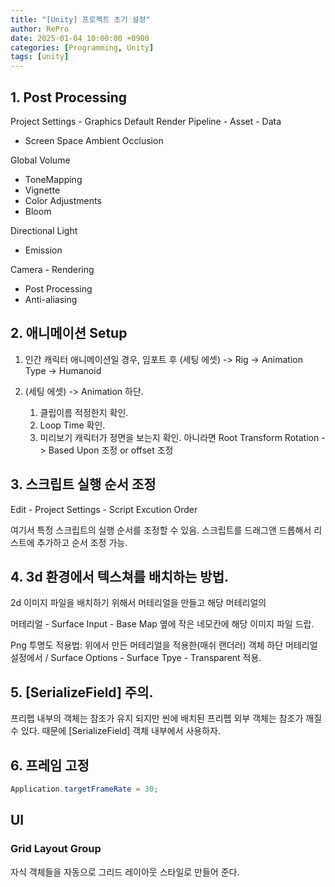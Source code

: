 ```yaml
---
title: "[Unity] 프로젝트 초기 설정"
author: RePro
date: 2025-01-04 10:00:00 +0900
categories: [Programming, Unity]
tags: [unity]
---
```


## 1. Post Processing

Project Settings - Graphics
Default Render Pipeline - Asset - Data
* Screen Space Ambient Occlusion


Global Volume
* ToneMapping
* Vignette
* Color Adjustments
* Bloom

Directional Light
* Emission

Camera - Rendering
* Post Processing
* Anti-aliasing


## 2. 애니메이션 Setup

1. 인간 캐릭터 애니메이션일 경우, 임포트 후 (세팅 에셋) -> Rig -> Animation Type -> Humanoid


2. (세팅 에셋) -> Animation 하단. 
   1. 클립이름 적정한지 확인. 
   2. Loop Time 확인. 
   3. 미리보기 캐릭터가 정면을 보는지 확인. 아니라면 Root Transform Rotation -> Based Upon 조정 or offset 조정


## 3. 스크립트 실행 순서 조정

Edit - Project Settings - Script Excution Order

여기서 특정 스크립트의 실행 순서를 조정할 수 있음.
스크립트를 드래그앤 드롭해서 리스트에 추가하고 순서 조정 가능.


## 4. 3d 환경에서 텍스쳐를 배치하는 방법.

2d 이미지 파일을 배치하기 위해서 머테리얼을 만들고 해당 머테리얼의

머테리얼 - Surface Input - Base Map 옆에 작은 네모칸에 해당 이미지 파일 드랍.

Png 투명도 적용법: 위에서 만든 머테리얼을 적용한(매쉬 랜더러) 객체 하단 머테리얼 설정에서 / Surface Options - Surface Tpye - Transparent 적용.


## 5. [SerializeField] 주의.
프리펩 내부의 객체는 참조가 유지 되지만 씬에 배치된 프리펩 외부 객체는 참조가 깨질 수 있다. 때문에 [SerializeField] 객체 내부에서 사용하자.


## 6. 프레임 고정

```csharp
Application.targetFrameRate = 30;
```


## UI

### Grid Layout Group
자식 객체들을 자동으로 그리드 레이아웃 스타일로 만들어 준다.